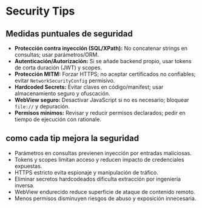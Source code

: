 # Security Tips

## Medidas puntuales de seguridad
- **Protección contra inyección (SQL/XPath):** No concatenar strings en consultas; usar parámetros/ORM.
- **Autenticación/Autorización:** Si se añade backend propio, usar tokens de corta duración (JWT) y scopes.
- **Protección MITM:** Forzar HTTPS; no aceptar certificados no confiables; evitar `NetworkSecurityConfig` permisivo.
- **Hardcoded Secrets:** Evitar claves en código/manifest; usar almacenamiento seguro y ofuscación.
- **WebView seguro:** Desactivar JavaScript si no es necesario; bloquear `file://` y depuración.
- **Permisos mínimos:** Revisar y reducir permisos declarados; pedir en tiempo de ejecución con rationale.

## como cada tip mejora la seguridad
- Parámetros en consultas previenen inyección por entradas maliciosas.
- Tokens y scopes limitan acceso y reducen impacto de credenciales expuestas.
- HTTPS estricto evita espionaje y manipulación de tráfico.
- Eliminar secretos hardcodeados dificulta extracción por ingeniería inversa.
- WebView endurecido reduce superficie de ataque de contenido remoto.
- Menos permisos disminuyen riesgos de abuso y exposición innecesaria.
